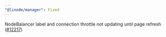 ```yaml
---
"@linode/manager": Fixed
---
```


NodeBalancer label and connection throttle not updating until page refresh ([#12217](https://github.com/linode/manager/pull/12217))
